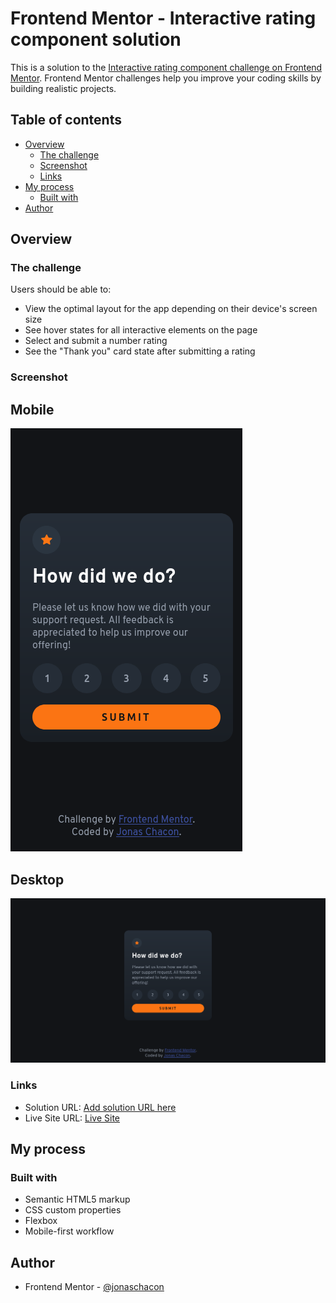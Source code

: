 # Frontend Mentor - Interactive rating component solution

This is a solution to the [Interactive rating component challenge on Frontend Mentor](https://www.frontendmentor.io/challenges/interactive-rating-component-koxpeBUmI). Frontend Mentor challenges help you improve your coding skills by building realistic projects. 

## Table of contents

- [Overview](#overview)
  - [The challenge](#the-challenge)
  - [Screenshot](#screenshot)
  - [Links](#links)
- [My process](#my-process)
  - [Built with](#built-with)
- [Author](#author)

## Overview

### The challenge

Users should be able to:

- View the optimal layout for the app depending on their device's screen size
- See hover states for all interactive elements on the page
- Select and submit a number rating
- See the "Thank you" card state after submitting a rating

### Screenshot

## Mobile
![alt text](image-2.png)

## Desktop
![alt text](image.png)

### Links

- Solution URL: [Add solution URL here](https://your-solution-url.com)
- Live Site URL: [Live Site](https://jonaschacon.github.io/interactive-rating-component-main/)

## My process

### Built with

- Semantic HTML5 markup
- CSS custom properties
- Flexbox
- Mobile-first workflow

## Author

- Frontend Mentor - [@jonaschacon](https://www.frontendmentor.io/profile/jonaschacon)
